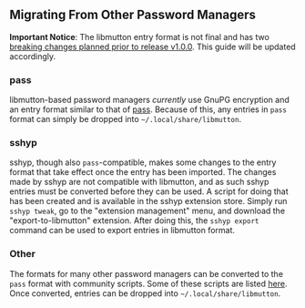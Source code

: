 ## Migrating From Other Password Managers
**Important Notice**: The libmutton entry format is not final and has two [breaking changes planned prior to release v1.0.0](https://github.com/rwinkhart/MUTN/blob/main/wiki/libmutton/breaking.md). This guide will be updated accordingly.
### pass
libmutton-based password managers *currently* use GnuPG encryption and an entry format similar to that of [pass](https://www.passwordstore.org/). Because of this, any entries in `pass` format can simply be dropped into `~/.local/share/libmutton`.
### sshyp
sshyp, though also `pass`-compatible, makes some changes to the entry format that take effect once the entry has been imported. The changes made by sshyp are not compatible with libmutton, and as such sshyp entries must be converted before they can be used. A script for doing that has been created and is available in the sshyp extension store. Simply run `sshyp tweak`, go to the "extension management" menu, and download the "export-to-libmutton" extension. After doing this, the `sshyp export` command can be used to export entries in libmutton format.
### Other
The formats for many other password managers can be converted to the `pass` format with community scripts. Some of these scripts are listed [here](https://www.passwordstore.org/#migration). Once converted, entries can be dropped into `~/.local/share/libmutton`.